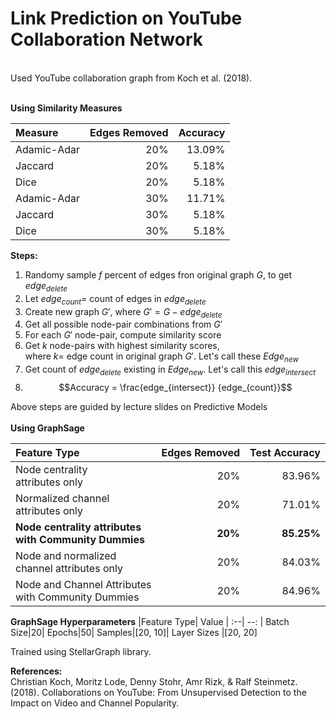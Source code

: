 # Link Prediction on YouTube Collaboration Network #
<br>
Used YouTube collaboration graph from Koch et al. (2018).
<br><br>

**Using Similarity Measures**<br>

Measure| Edges Removed | Accuracy
:--| --: | --:
Adamic-Adar|20%| 13.09%
Jaccard|20%|5.18%
Dice|20%|5.18%
Adamic-Adar|30%| 11.71%
Jaccard|30%|5.18%
Dice|30%|5.18%

**Steps:**
1. Randomy sample $f$ percent of edges fron original graph $G$, to get $edge_{delete}$
2. Let $edge_{count} =$ count of edges in $edge_{delete}$
3. Create new graph $G'$, where $G' = G - edge_{delete}$
4. Get all possible node-pair combinations from $G'$
5. For each $G'$ node-pair, compute similarity score
6. Get $k$ node-pairs with highest similarity scores,<br>where $k =$ edge count  in original graph $G'$. Let's call these $Edge_{new}$
7. Get count of $edge_{delete}$ existing in  $Edge_{new}$. Let's call this $edge_{intersect}$
8. $$Accuracy = \frac{edge_{intersect}} {edge_{count}}$$

Above steps are guided by lecture slides on Predictive Models
<br>
<br>
**Using GraphSage**<br>

|Feature Type| Edges Removed | Test Accuracy|
:--| --: | --:
Node centrality<br>attributes only|20%| 83.96%
Normalized channel<br>attributes only|20%| 71.01%
**Node centrality attributes <br>with Community Dummies**|**20%**|**85.25%**
Node and normalized <br>channel attributes only|20%| 84.03%
Node and Channel Attributes <br> with Community Dummies |20%| 84.96%


**GraphSage Hyperparameters** 
|Feature Type| Value |
:--| --: | 
Batch Size|20|
Epochs|50|
Samples|[20, 10]|
Layer Sizes |[20, 20]

Trained using StellarGraph library.<br>

**References:**<br>
Christian Koch, Moritz Lode, Denny Stohr, Amr Rizk, & Ralf Steinmetz. (2018). Collaborations on YouTube: From Unsupervised Detection to the Impact on Video and Channel Popularity.